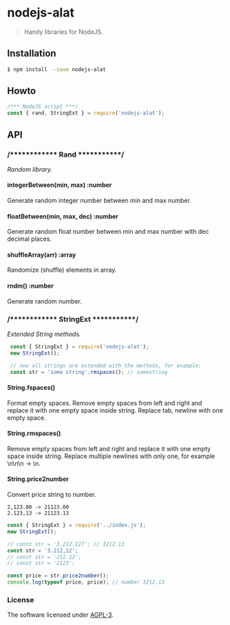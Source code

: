 # nodejs-alat
> Handy libraries for NodeJS.



## Installation
```bash
$ npm install --save nodejs-alat
```


## Howto
```javascript
/*** NodeJS script ***/
const { rand, StringExt } = require('nodejs-alat');
```



## API

### /************ Rand ***********/
*Random library.*

#### integerBetween(min, max) :number
Generate random integer number between min and max number.

#### floatBetween(min, max, dec) :number
Generate random float number between min and max number with dec decimal places.

#### shuffleArray(arr) :array
Randomize (shuffle) elements in array.

#### rndm() :number
Generate random number.



### /************ StringExt ***********/
*Extended String methods.*

```javascript
 const { StringExt } = require('nodejs-alat');
 new StringExt();

 // now all strings are extended with the methods, for example:
 const str = 'some string'.rmspaces(); // somestring
 ```

#### String.fspaces()
Format empty spaces. Remove empty spaces from left and right and replace it with one empty space inside string.
Replace tab, newline with one empty space.

#### String.rmspaces()
Remove empty spaces from left and right and replace it with one empty space inside string.
Replace multiple newlines with only one, for example \n\n\n -> \n.

#### String.price2number
Convert price string to number.
```
2,123.00 -> 21123.00
2.123,13 -> 21123.13
```

```javascript
const { StringExt } = require('../index.js');
new StringExt();

// const str = '3,212.127'; // 3212.13
const str = '3.212,12';
// const str = '212.12';
// const str = '2123';

const price = str.price2number();
console.log(typeof price, price); // number 3212.13
```


### License
The software licensed under [AGPL-3](LICENSE).
